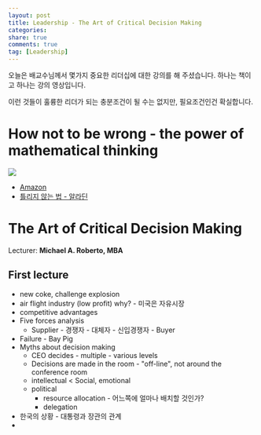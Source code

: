 ```yaml
---
layout: post
title: Leadership - The Art of Critical Decision Making
categories: 
share: true
comments: true
tag: [Leadership]
---
```


오늘은 배교수님께서 몇가지 중요한 리더십에 대한 강의를 해 주셨습니다. 하나는 책이고 하나는 강의 영상입니다.

이런 것들이 훌륭한 리더가 되는 충분조건이 될 수는 없지만, 필요조건인건 확실합니다.

How not to be wrong - the power of mathematical thinking
=====

![](https://images-na.ssl-images-amazon.com/images/I/51PPvdldDbL._SX324_BO1,204,203,200_.jpg)

- [Amazon](https://www.amazon.com/How-Not-Be-Wrong-Mathematical/dp/0143127535)
- [틀리지 않는 법 - 알라딘](http://www.aladin.co.kr/shop/wproduct.aspx?ItemId=74921141)

The Art of Critical Decision Making
=====

Lecturer: **Michael A. Roberto, MBA**

First lecture
-----

- new coke, challenge explosion
- air flight industry (low profit) why? - 미국은 자유시장
- competitive advantages
- Five forces analysis 
    - Supplier - 경쟁자 - 대체자 - 신입경쟁자 - Buyer 
- Failure - Bay Pig
- Myths about decision making
    - CEO decides - multiple - various levels
    - Decisions are made in the room - "off-line", not around the conference room
    - intellectual < Social, emotional 
    - political 
        - resource allocation - 어느쪽에 얼마나 배치할 것인가?
        - delegation 
- 한국의 상황 - 대통령과 장관의 관계
- 
